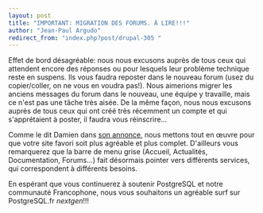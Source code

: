 ```yaml
---
layout: post
title: "IMPORTANT: MIGRATION DES FORUMS. À LIRE!!!"
author: "Jean-Paul Argudo"
redirect_from: "index.php?post/drupal-305 "
---
```




Effet de bord désagréable: nous nous excusons auprès de tous ceux qui attendent encore des réponses ou pour lesquels leur problème technique reste en suspens. Ils vous faudra reposter dans le nouveau forum (usez du copier/coller, on ne vous en voudra pas!). Nous aimerions migrer les anciens messages du forum dans le nouveau, une équipe y travaille, mais ce n'est pas une tâche très aisée. De la même façon, nous nous excusons auprès de tous ceux qui ont créé très récemment un compte et qui s'apprétaient à poster, il faudra vous réinscrire...

<p>Comme le dit Damien dans <a href="http://archives.postgresql.org/pgsql-fr-generale/2008-09/msg00050.php">son annonce</a>, nous mettons tout en œuvre pour que votre site favori soit plus agréable et plus complet. D'ailleurs vous remarquerez que la barre de menu grise (Accueil, Actualités, Documentation, Forums...) fait désormais pointer vers différents services, qui correspondent à différents besoins.</p>

<p>En espérant que vous continuerez à soutenir PostgreSQL et notre communauté Francophone, nous vous souhaitons un agréable surf sur PostgreSQL.fr <em>nextgen</em>!!!</p>